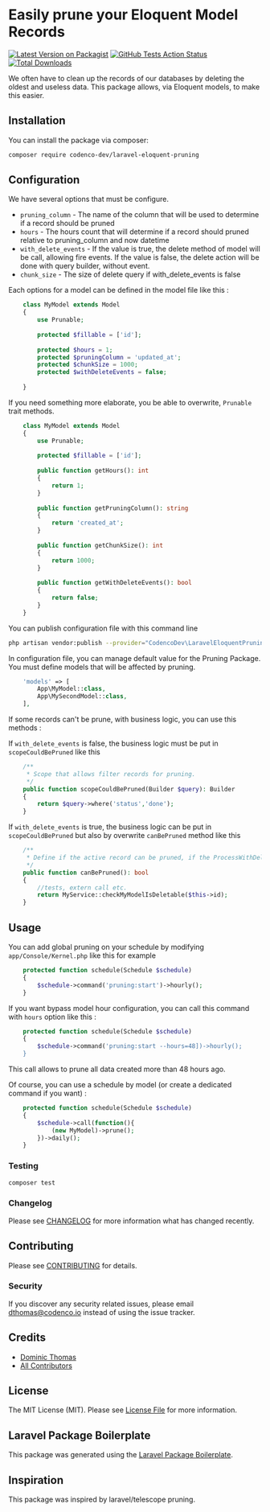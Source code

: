 # Easily prune your Eloquent Model Records

[![Latest Version on Packagist](https://img.shields.io/packagist/v/codenco-dev/laravel-eloquent-pruning.svg?style=flat-square)](https://packagist.org/packages/codenco-dev/laravel-eloquent-pruning)
[![GitHub Tests Action Status](https://img.shields.io/github/workflow/status/codenco-dev/laravel-eloquent-pruning/run-tests?label=tests)](https://github.com/codenco-dev/laravel-eloquent-pruning/actions?query=workflow%3Arun-tests+branch%3Amaster)
[![Total Downloads](https://img.shields.io/packagist/dt/codenco-dev/laravel-eloquent-pruning.svg?style=flat-square)](https://packagist.org/packages/codenco-dev/laravel-eloquent-pruning)

We often have to clean up the records of our databases by deleting the oldest and useless data.
This package allows, via Eloquent models, to make this easier.


## Installation

You can install the package via composer:

```bash
composer require codenco-dev/laravel-eloquent-pruning
```

## Configuration

We have several options that must be configure.

+ `pruning_column` - The name of the column that will be used to determine if a record should be pruned
+ `hours` - The hours count that will determine if a record should pruned relative to pruning_column and now datetime
+ `with_delete_events` - If the value is true, the delete method of model will be call, allowing fire events. If the value is false, the delete action will be done with query builder, without event.
+ `chunk_size` - The size of delete query if with_delete_events is false


Each options for a model can be defined in the model file like this : 

 ``` php
     class MyModel extends Model
     {
         use Prunable;
     
         protected $fillable = ['id'];
     
         protected $hours = 1;
         protected $pruningColumn = 'updated_at';
         protected $chunkSize = 1000;
         protected $withDeleteEvents = false;
     
     }
 ```

If you need something more elaborate, you be able to overwrite, `Prunable` trait methods.

``` php
    class MyModel extends Model
    {
        use Prunable;
    
        protected $fillable = ['id'];
    
        public function getHours(): int
        {
            return 1;
        }
    
        public function getPruningColumn(): string
        {
            return 'created_at';
        }
    
        public function getChunkSize(): int
        {
            return 1000;
        }
    
        public function getWithDeleteEvents(): bool
        {
            return false;
        }
    }
```
 
You can publish configuration file with this command line
```bash
php artisan vendor:publish --provider="CodencoDev\LaravelEloquentPruning\LaravelEloquentPruningServiceProvider" --tag="config"
```

In configuration file, you can manage default value for the Pruning Package. 
You must define models that will be affected by pruning.  
 
```php
    'models' => [
        App\MyModel::class,
        App\MySecondModel::class,
    ],
```


If some records can't be prune, with business logic, you can use this methods : 

If `with_delete_events` is false, the business logic must be put in `scopeCouldBePruned` like this

``` php
    /**
     * Scope that allows filter records for pruning.
     */
    public function scopeCouldBePruned(Builder $query): Builder
    {
        return $query->where('status','done');
    }
```

If `with_delete_events` is true, the business logic can be put in `scopeCouldBePruned` but also by overwrite `canBePruned` method like this

``` php
    /**
     * Define if the active record can be pruned, if the ProcessWithDeleteEvents is true.
     */
    public function canBePruned(): bool
    {
        //tests, extern call etc.
        return MyService::checkMyModelIsDeletable($this->id);
    }
```


## Usage

You can add global pruning on your schedule by modifying `app/Console/Kernel.php` like this for example

``` php
    protected function schedule(Schedule $schedule)
    {
        $schedule->command('pruning:start')->hourly();
    }
```

If you want bypass model hour configuration, you can call this command with `hours` option like this : 
``` php
    protected function schedule(Schedule $schedule)
    {
        $schedule->command('pruning:start --hours=48])->hourly();
    }
```
This call allows to prune all data created more than 48 hours ago.


Of course, you can use a schedule by model (or create a dedicated command if you want) : 

``` php
    protected function schedule(Schedule $schedule)
    {
        $schedule->call(function(){
            (new MyModel)->prune();
        })->daily();
    }
```



### Testing

``` bash
composer test
```

### Changelog

Please see [CHANGELOG](CHANGELOG.md) for more information what has changed recently.

## Contributing

Please see [CONTRIBUTING](CONTRIBUTING.md) for details.

### Security

If you discover any security related issues, please email dthomas@codenco.io instead of using the issue tracker.

## Credits

- [Dominic Thomas](https://github.com/codenco-dev)
- [All Contributors](../../contributors)

## License

The MIT License (MIT). Please see [License File](LICENSE.md) for more information.

## Laravel Package Boilerplate

This package was generated using the [Laravel Package Boilerplate](https://laravelpackageboilerplate.com).

## Inspiration
This package was inspired by laravel/telescope pruning. 
